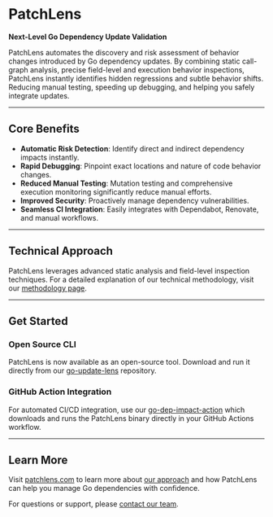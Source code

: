 # PatchLens

**Next-Level Go Dependency Update Validation**

PatchLens automates the discovery and risk assessment of behavior changes introduced by Go dependency updates. By combining static call-graph analysis, precise field-level and execution behavior inspections, PatchLens instantly identifies hidden regressions and subtle behavior shifts. Reducing manual testing, speeding up debugging, and helping you safely integrate updates.

---

## Core Benefits

* **Automatic Risk Detection**: Identify direct and indirect dependency impacts instantly.
* **Rapid Debugging**: Pinpoint exact locations and nature of code behavior changes.
* **Reduced Manual Testing**: Mutation testing and comprehensive execution monitoring significantly reduce manual efforts.
* **Improved Security**: Proactively manage dependency vulnerabilities.
* **Seamless CI Integration**: Easily integrates with Dependabot, Renovate, and manual workflows.

---

## Technical Approach

PatchLens leverages advanced static analysis and field-level inspection techniques. For a detailed explanation of our technical methodology, visit our [methodology page](https://patchlens.com/methodology).

---

## Get Started

### Open Source CLI

PatchLens is now available as an open-source tool. Download and run it directly from our [go-update-lens](https://github.com/patchlens/go-update-lens) repository.

### GitHub Action Integration

For automated CI/CD integration, use our [go-dep-impact-action](https://github.com/patchlens/go-dep-impact-action) which downloads and runs the PatchLens binary directly in your GitHub Actions workflow.

---

## Learn More

Visit [patchlens.com](https://patchlens.com/) to learn more about [our approach](https://patchlens.com/methodology) and how PatchLens can help you manage Go dependencies with confidence.

For questions or support, please [contact our team](https://patchlens.com/contact).
